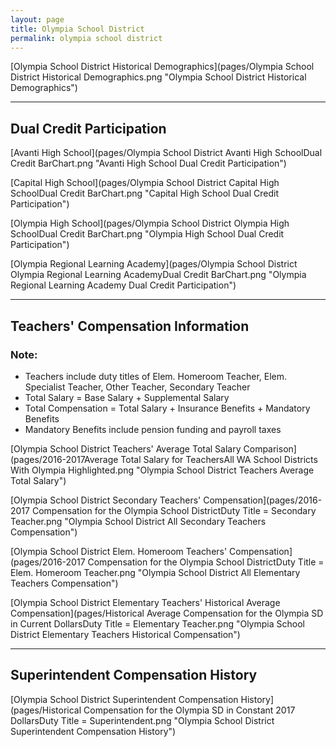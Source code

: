 ```yaml
---
layout: page
title: Olympia School District
permalink: olympia school district
---
```



[Olympia School District Historical Demographics](pages/Olympia School District Historical Demographics.png "Olympia School District Historical Demographics")

___

## Dual Credit Participation

[Avanti High School](pages/Olympia School District Avanti High SchoolDual Credit BarChart.png "Avanti High School Dual Credit Participation")

[Capital High School](pages/Olympia School District Capital High SchoolDual Credit BarChart.png "Capital High School Dual Credit Participation")

[Olympia High School](pages/Olympia School District Olympia High SchoolDual Credit BarChart.png "Olympia High School Dual Credit Participation")

[Olympia Regional Learning Academy](pages/Olympia School District Olympia Regional Learning AcademyDual Credit BarChart.png "Olympia Regional Learning Academy Dual Credit Participation")


___

## Teachers' Compensation Information
### Note:
- Teachers include duty titles of Elem. Homeroom Teacher, Elem. Specialist Teacher, Other Teacher, Secondary Teacher
- Total Salary = Base Salary + Supplemental Salary
- Total Compensation = Total Salary + Insurance Benefits + Mandatory Benefits
- Mandatory Benefits include pension funding and payroll taxes

[Olympia School District Teachers' Average Total Salary Comparison](pages/2016-2017Average Total Salary for TeachersAll WA School Districts With Olympia Highlighted.png "Olympia School District Teachers Average Total Salary")

[Olympia School District Secondary Teachers' Compensation](pages/2016-2017 Compensation for the Olympia School DistrictDuty Title = Secondary Teacher.png "Olympia School District All Secondary Teachers Compensation")

[Olympia School District Elem. Homeroom Teachers' Compensation](pages/2016-2017 Compensation for the Olympia School DistrictDuty Title = Elem. Homeroom Teacher.png "Olympia School District All Elementary Teachers Compensation")

[Olympia School District Elementary Teachers' Historical Average Compensation](pages/Historical Average Compensation for the Olympia SD in Current DollarsDuty Title = Elementary Teacher.png "Olympia School District Elementary Teachers Historical Compensation")


___

## Superintendent Compensation History

[Olympia School District Superintendent Compensation History](pages/Historical Compensation for the Olympia SD in Constant 2017 DollarsDuty Title = Superintendent.png "Olympia School District Superintendent Compensation History")

